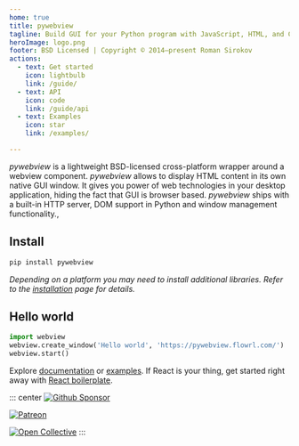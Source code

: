 ```yaml
---
home: true
title: pywebview
tagline: Build GUI for your Python program with JavaScript, HTML, and CSS.
heroImage: logo.png
footer: BSD Licensed | Copyright © 2014–present Roman Sirokov
actions:
  - text: Get started
    icon: lightbulb
    link: /guide/
  - text: API
    icon: code
    link: /guide/api
  - text: Examples
    icon: star
    link: /examples/

---
```

<CurrentVersion version="5.4"/>

_pywebview_ is a lightweight BSD-licensed cross-platform wrapper around a webview component. _pywebview_ allows to display HTML content in its own native GUI window. It gives you power of web technologies in your desktop application, hiding the fact that GUI is browser based. _pywebview_ ships with a built-in HTTP server, DOM support in Python and window management functionality.,


## Install

``` bash
pip install pywebview
```

_Depending on a platform you may need to install additional libraries. Refer to the [installation](/guide/installation.html) page for details._

## Hello world

``` python
import webview
webview.create_window('Hello world', 'https://pywebview.flowrl.com/')
webview.start()
```

Explore [documentation](/guide/) or [examples](/examples/). If React is your thing, get started right away with [React boilerplate](https://github.com/r0x0r/pywebview-react-boilerplate).

<Features/>



::: center
[![Github Sponsor](/github_sponsor_button.png)](https://github.com/sponsors/r0x0r)

[![Patreon](/patreon.png)](https://www.patreon.com/bePatron?u=13226105)

[![Open Collective](/opencollective.png)](https://opencollective.com/pywebview/donate)
:::